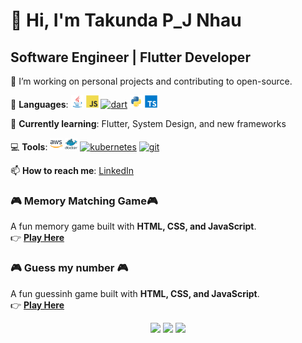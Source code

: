 # 👋 Hi, I'm Takunda P_J Nhau
## Software Engineer | Flutter Developer

🔭 I’m working on personal projects and contributing to open-source.

🚀 **Languages**: 
<a href="https://www.java.com" target="_blank"><img src="https://raw.githubusercontent.com/devicons/devicon/master/icons/java/java-original.svg" alt="java" width="20" height="20"/></a>
<a href="https://developer.mozilla.org/en-US/docs/Web/JavaScript" target="_blank"><img src="https://raw.githubusercontent.com/devicons/devicon/master/icons/javascript/javascript-original.svg" alt="javascript" width="20" height="20"/></a>
<a href="https://dart.dev" target="_blank"><img src="https://www.vectorlogo.zone/logos/dartlang/dartlang-icon.svg" alt="dart" width="20" height="20"/></a>
<a href="https://www.python.org" target="_blank"><img src="https://raw.githubusercontent.com/devicons/devicon/master/icons/python/python-original.svg" alt="python" width="20" height="20"/></a>
<a href="https://www.typescriptlang.org/" target="_blank"><img src="https://raw.githubusercontent.com/devicons/devicon/master/icons/typescript/typescript-original.svg" alt="typescript" width="20" height="20"/></a>

🌱 **Currently learning**: Flutter, System Design, and new frameworks

💻 **Tools**: 
<a href="https://aws.amazon.com" target="_blank"><img src="https://raw.githubusercontent.com/devicons/devicon/master/icons/amazonwebservices/amazonwebservices-original-wordmark.svg" alt="aws" width="20" height="20"/></a>
<a href="https://www.docker.com/" target="_blank"><img src="https://raw.githubusercontent.com/devicons/devicon/master/icons/docker/docker-original-wordmark.svg" alt="docker" width="20" height="20"/></a>
<a href="https://kubernetes.io" target="_blank"><img src="https://www.vectorlogo.zone/logos/kubernetes/kubernetes-icon.svg" alt="kubernetes" width="20" height="20"/></a>
<a href="https://git-scm.com/" target="_blank"><img src="https://www.vectorlogo.zone/logos/git-scm/git-scm-icon.svg" alt="git" width="20" height="20"/></a>

📫 **How to reach me**: [LinkedIn](https://www.linkedin.com/in/takunda-p-j-nhau-196975234/)

### 🎮 Memory Matching Game🎮  
A fun memory game built with **HTML, CSS, and JavaScript**.  
👉 **[Play Here](https://prosper-codes.github.io/-memory-matching-game/)**  
### 🎮 Guess my number 🎮
A fun guessinh game built with **HTML, CSS, and JavaScript**.  
👉 **[Play Here](https://prosper-codes.github.io/-guess_my_number/)**  


<p align="center">
  <img src="https://camo.githubusercontent.com/2366b34bb903c09617990fb5fff4622f3e941349e846ddb7e73df872a9d21233/68747470733a2f2f63646e2e6472696262626c652e636f6d2f75736572732f3733303730332f73637265656e73686f74732f363538313234332f6176656e746f2e676966" width="150"/>
  <img src="https://camo.githubusercontent.com/a615ccee1fede08a3322b260a6c9b09fa7c9d76bb410469650b284ebebcaef57/68747470733a2f2f692e70696e696d672e636f6d2f6f726967696e616c732f65382f66342f35332f65386634353334363961336563393765636433353464663436356437333931332e676966" width="150"/>
  <img src="https://miro.medium.com/v2/resize:fit:750/format:webp/0*LbIjtmRCoP96T5dt" width="150"/>

</p>
